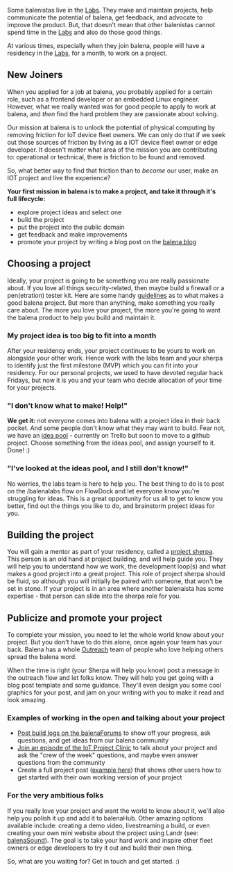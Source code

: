 Some balenistas live in the [Labs](https://github.com/balena-io/balena-io/wiki/balenaLabs). They make and maintain projects, help communicate the potential of balena, get feedback, and advocate to improve the product. But, that doesn't mean that other balenistas cannot spend time in the [Labs](https://github.com/balena-io/balena-io/wiki/balenaLabs) and also do those good things.

At various times, especially when they join balena, people will have a residency in the [Labs](https://github.com/balena-io/balena-io/wiki/balenaLabs), for a month, to work on a project.

## New Joiners
When you applied for a job at balena, you probably applied for a certain role, such as a frontend developer or an embedded Linux engineer. However, what we really wanted was for good people to apply to work at balena, and *then* find the hard problem they are passionate about solving.

Our mission at balena is to unlock the potential of physical computing by removing friction for IoT device fleet owners. We can only do that if we seek out those sources of friction by living as a IOT device fleet owner or edge developer. It doesn't matter what area of the mission you are contributing to: operational or technical, there is friction to be found and removed.

So, what better way to find that friction than to *become* our user, make an IOT project and live the experience? 

**Your first mission in balena is to make a project, and take it through it's full lifecycle:**
* explore project ideas and select one
* build the project
* put the project into the public domain
* get feedback and make improvements
* promote your project by writing a blog post on the [balena blog](https://www.balena.io/blog/tag/project/)

## Choosing a project
Ideally, your project is going to be something you are really passionate about. If you love all things security-related, then maybe build a firewall or a pen(etration) tester kit. Here are some handy [guidelines](https://github.com/balena-io/balena-io/wiki/Labs:-Project-guidelines) as to what makes a good balena project. But more than anything, make something you really care about. The more you love your project, the more you're going to want the balena product to help you build and maintain it.

### My project idea is too big to fit into a month ###
After your residency ends, your project continues to be yours to work on alongside your other work. Hence work with the labs team and your sherpa to identify just the first milestone (MVP) which you can fit into your residency. For our personal projects, we used to have devoted regular hack Fridays, but now it is you and your team who decide allocation of your time for your projects.

### "I don't know what to make! Help!"
**We get it:** not everyone comes into balena with a project idea in their back pocket. And some people don't know what they may want to build. Fear not, we have an [idea pool](https://github.com/balenalabs/balenalabs/projects/1) - currently on Trello but soon to move to a github project.
Choose something from the ideas pool, and assign yourself to it. Done! :)

### "I've looked at the ideas pool, and I still don't know!"
No worries, the labs team is here to help you. The best thing to do is to post on the /balenalabs flow on FlowDock and let everyone know you're struggling for ideas. This is a great opportunity for us all to get to know you better, find out the things you like to do, and brainstorm project ideas for you.

## Building the project
You will gain a mentor as part of your residency, called a [project sherpa](https://github.com/balena-io/balena-io/wiki/Labs:-Project-Sherpa). This person is an old hand at project building, and will help guide you. They will help you to understand how we work, the development loop(s) and what makes a good project into a great project. This role of project sherpa should be fluid, so although you will initially be paired with someone, that won't be set in stone. If your project is in an area where another balenaista has some expertise - that person can slide into the sherpa role for you.

## Publicize and promote your project
To complete your mission, you need to let the whole world know about your project. But you don't have to do this alone, once again your team has your back. Balena has a whole [Outreach](https://www.flowdock.com/app/rulemotion/resin-propaganda) team of people who love helping others spread the balena word.

When the time is right (your Sherpa will help you know) post a message in the outreach flow and let folks know. They will help you get going with a blog post template and some guidance. They'll even design you some cool graphics for your post, and jam on your writing with you to make it read and look amazing.

### Examples of working in the open and talking about your project
* [Post build logs on the balenaForums](https://forums.balena.io/c/show-and-tell/92) to show off your progress, ask questions, and get ideas from our balena community
* [Join an episode of the IoT Project Clinic](https://www.youtube.com/watch?v=azlpPA2GSNo&list=PLT5WZl9m5WoPUkPJG4_Q8y87gaDwqk6Kk&index=1) to talk about your project and ask the "crew of the week" questions, and maybe even answer questions from the community
* Create a full project post ([example here](https://www.balena.io/blog/how-i-built-a-video-game-prototype-with-custom-hardware-and-balena/)) that shows other users how to get started with their own working version of your project

### For the very ambitious folks
If you really love your project and want the world to know about it, we'll also help you polish it up and add it to balenaHub. Other amazing options available include: creating a demo video, livestreaming a build, or even creating your own mini website about the project using Landr (see: [balenaSound](https://sound.balenalabs.io)). The goal is to take your hard work and inspire other fleet owners or edge developers to try it out and build their own thing.

So, what are you waiting for? Get in touch and get started. :)
